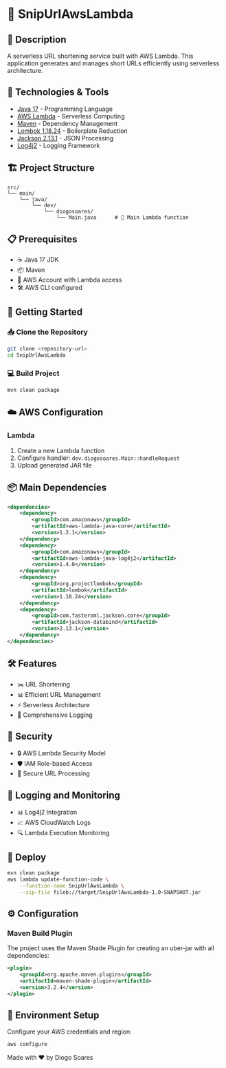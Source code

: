 # 🔗 SnipUrlAwsLambda
## 📝 Description
A serverless URL shortening service built with AWS Lambda. This application generates and manages short URLs efficiently using serverless architecture.

## 🚀 Technologies & Tools
- [Java 17](https://www.oracle.com/java/technologies/javase/jdk17-archive-downloads.html) - Programming Language
- [AWS Lambda](https://aws.amazon.com/lambda/) - Serverless Computing
- [Maven](https://maven.apache.org/) - Dependency Management
- [Lombok 1.18.24](https://projectlombok.org/) - Boilerplate Reduction
- [Jackson 2.13.1](https://github.com/FasterXML/jackson) - JSON Processing
- [Log4j2](https://logging.apache.org/log4j/2.x/) - Logging Framework

## 🏗️ Project Structure
```
src/
└── main/
    └── java/
        └── dev/
            └── diogosoares/
                └── Main.java      # 🎯 Main Lambda function
```

## 📋 Prerequisites
- ☕ Java 17 JDK
- 📦 Maven
- 🔑 AWS Account with Lambda access
- 🛠️ AWS CLI configured

## 🚀 Getting Started

### 📥 Clone the Repository
```bash
git clone <repository-url>
cd SnipUrlAwsLambda
```

### 💻 Build Project
```bash
mvn clean package
```

## ☁️ AWS Configuration

### Lambda
1. Create a new Lambda function
2. Configure handler: `dev.diogosoares.Main::handleRequest`
3. Upload generated JAR file

## 📦 Main Dependencies
```xml
<dependencies>
    <dependency>
        <groupId>com.amazonaws</groupId>
        <artifactId>aws-lambda-java-core</artifactId>
        <version>1.2.1</version>
    </dependency>
    <dependency>
        <groupId>com.amazonaws</groupId>
        <artifactId>aws-lambda-java-log4j2</artifactId>
        <version>1.4.0</version>
    </dependency>
    <dependency>
        <groupId>org.projectlombok</groupId>
        <artifactId>lombok</artifactId>
        <version>1.18.24</version>
    </dependency>
    <dependency>
        <groupId>com.fasterxml.jackson.core</groupId>
        <artifactId>jackson-databind</artifactId>
        <version>2.13.1</version>
    </dependency>
</dependencies>
```

## 🛠️ Features
- ✂️ URL Shortening
- 📊 Efficient URL Management
- ⚡ Serverless Architecture
- 📝 Comprehensive Logging

## 🔐 Security
- 🔒 AWS Lambda Security Model
- 🛡️ IAM Role-based Access
- 🔑 Secure URL Processing

## 📝 Logging and Monitoring
- 📊 Log4j2 Integration
- 📈 AWS CloudWatch Logs
- 🔍 Lambda Execution Monitoring

## 🚀 Deploy
```bash
mvn clean package
aws lambda update-function-code \
    --function-name SnipUrlAwsLambda \
    --zip-file fileb://target/SnipUrlAwsLambda-1.0-SNAPSHOT.jar
```

## ⚙️ Configuration
### Maven Build Plugin
The project uses the Maven Shade Plugin for creating an uber-jar with all dependencies:
```xml
<plugin>
    <groupId>org.apache.maven.plugins</groupId>
    <artifactId>maven-shade-plugin</artifactId>
    <version>3.2.4</version>
</plugin>
```

## 🔧 Environment Setup
Configure your AWS credentials and region:
```bash
aws configure
```

Made with ❤️ by Diogo Soares
